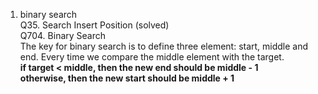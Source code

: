 1. binary search <br>
Q35. Search Insert Position (solved) <br>
Q704. Binary Search <br>
The key for binary search is to define three element: start, middle and end.
Every time we compare the middle element with the target. <br>
<b>if target < middle, then the new end should be middle - 1 </b><br>
<b>otherwise, then the new start should be middle + 1 </b><br>

